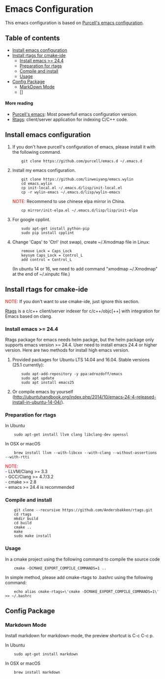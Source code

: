 # Emacs Configuration

This emacs configuration is based on [Purcell's emacs configuration](https://github.com/purcell/emacs.d).

## Table of contents
- [Install emacs configuration](#install-emacs-configuration)
- [Install rtags for cmake-ide](#install-rtags-for-cmake-ide)
  - [Install emacs >= 24.4](#install-emacs-24.4-or-higher)
  - [Preparation for rtags](#preparation-for-rtags)
  - [Compile and install](#compile-and-install)
  - [Usage](#usage)
- [Config Package](#config-package)
  - [MarkDown Mode](#markdown-mode)
  - []

#### More reading
- [Purcell's emacs](https://github.com/purcell/emacs.d): Most powerfull emacs configuration version.
- [Rtags](https://github.com/Andersbakken/rtags): client/server application for indexing C/C++ code.

## Install emacs configuration

1. If you don't have purcell's configuration of emacs, please install it with the following command.

    ``` shell
        git clone https://github.com/purcell/emacs.d ~/.emacs.d
    ```

2. Install my emacs configuration.

    ``` shell
	    git clone https://github.com/linweiyang/emacs.wylin
	    cd emacs.wylin
	    cp init-local.el ~/.emacs.d/lisp/init-local.el
	    cp -r wylin-emacs ~/.emacs.d/lisp/wylin-emacs
    ```

    <font color=#ff0000>NOTE:</font> Recommend to use chinese elpa mirror in China.

    ``` shell
        cp mirror/init-elpa.el ~/.emacs.d/lisp/lisp/init-elpa
    ```
3. For google cpplint.

    ``` shell
	    sudo apt-get install python-pip
	    sudo pip install cpplint
    ```

4. Change 'Caps' to 'Ctrl' (not swap), create ~/.Xmodmap file in Linux:

    ``` xmodmap
        remove Lock = Caps_Lock
        keysym Caps_Lock = Control_L
        add control = Control_L
    ```

	(In ubuntu 14 or 16, we need to add command "xmodmap ~/.Xmodmap" at the end of ~/.xinputc file.)  

## Install rtags for cmake-ide
<font color=#ff0000>NOTE:</font> If you don't want to use cmake-ide, just ignore this section.

[Rtags](https://github.com/Andersbakken/rtags) is a c/c++ client/server indexer for c/c++/objc[++] with integration for Emacs based on clang.

### Install emacs >= 24.4
Rtags package for emacs needs helm packge, but the helm package only supports emacs version >= 24.4. User need to install emacs 24.4 or higher version. Here are two methods for install high emacs version.

1. Provided packages for Ubuntu LTS 14.04 and 16.04. Stable versions (25.1 currently):

    ``` shell
	    sudo apt-add-repository -y ppa:adrozdoff/emacs
	    sudo apt update
	    sudo apt install emacs25
    ```

2. Or compile emacs by yourself (http://ubuntuhandbook.org/index.php/2014/10/emacs-24-4-released-install-in-ubuntu-14-04/).

### Preparation for rtags

In Ubuntu

``` shell
    sudo apt-get install llvm clang libclang-dev openssl
```

In OSX or macOS

``` shell
    brew install llvm --with-libcxx --with-clang --without-assertions --with-rtti
```

<font color=#ff0000>NOTE:</font>  
    - LLVM/Clang >= 3.3  
    - GCC/Clang >= 4.7/3.2  
    - cmake >= 2.8  
    - emacs >= 24.4 is recommended  

### Compile and install

``` shell
    git clone --recursive https://github.com/Andersbakken/rtags.git
    cd rtags
    mkdir build
    cd build
    cmake ..
    make
    sudo make install
```

### Usage
In a cmake project using the following command to compile the source code

``` shell
    cmake -DCMAKE_EXPORT_COMPILE_COMMANDS=1 ..
```

In simple method, please add cmake-rtags to .bashrc using the following command:

``` shell
    echo alias cmake-rtags=\'cmake -DCMAKE_EXPORT_COMPILE_COMMANDS=1\' >> ~/.bashrc
```

## Config Package

### Markdown Mode

Install markdown for markdown-mode, the preview shortcut is C-c C-c p.

In Ubuntu

``` shell
    sudo apt-get install markdown
```

In OSX or macOS

``` shell
    brew install markdown
```

